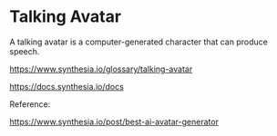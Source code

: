 # Talking Avatar

A talking avatar is a computer-generated character that can produce speech.

https://www.synthesia.io/glossary/talking-avatar

https://docs.synthesia.io/docs


Reference:

https://www.synthesia.io/post/best-ai-avatar-generator

